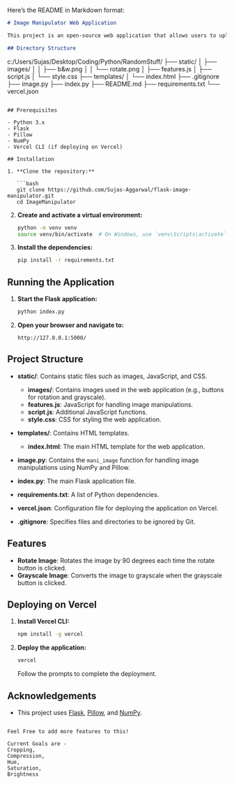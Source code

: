 Here’s the README in Markdown format:

```markdown
# Image Manipulator Web Application

This project is an open-source web application that allows users to upload an image, apply various manipulations (such as rotation and grayscale), and download the modified image. The backend is built using Flask, and image manipulation is performed using NumPy and Pillow.

## Directory Structure

```
c:/Users/Sujas/Desktop/Coding/Python/RandomStuff/
├── static/
│   ├── images/
│   │   ├── b&w.png
│   │   └── rotate.png
│   ├── features.js
│   ├── script.js
│   └── style.css
├── templates/
│   └── index.html
├── .gitignore
├── image.py
├── index.py
├── README.md
├── requirements.txt
└── vercel.json
```

## Prerequisites

- Python 3.x
- Flask
- Pillow
- NumPy
- Vercel CLI (if deploying on Vercel)

## Installation

1. **Clone the repository:**

   ```bash
   git clone https://github.com/Sujas-Aggarwal/flask-image-manipulator.git
   cd ImageManipulator
   ```

2. **Create and activate a virtual environment:**

   ```bash
   python -m venv venv
   source venv/bin/activate  # On Windows, use `venv\Scripts\activate`
   ```

3. **Install the dependencies:**

   ```bash
   pip install -r requirements.txt
   ```

## Running the Application

1. **Start the Flask application:**

   ```bash
   python index.py
   ```

2. **Open your browser and navigate to:**

   ```
   http://127.0.0.1:5000/
   ```

## Project Structure

- **static/**: Contains static files such as images, JavaScript, and CSS.
  - **images/**: Contains images used in the web application (e.g., buttons for rotation and grayscale).
  - **features.js**: JavaScript for handling image manipulations.
  - **script.js**: Additional JavaScript functions.
  - **style.css**: CSS for styling the web application.
  
- **templates/**: Contains HTML templates.
  - **index.html**: The main HTML template for the web application.
  
- **image.py**: Contains the `mani_image` function for handling image manipulations using NumPy and Pillow.
- **index.py**: The main Flask application file.
- **requirements.txt**: A list of Python dependencies.
- **vercel.json**: Configuration file for deploying the application on Vercel.
- **.gitignore**: Specifies files and directories to be ignored by Git.

## Features

- **Rotate Image**: Rotates the image by 90 degrees each time the rotate button is clicked.
- **Grayscale Image**: Converts the image to grayscale when the grayscale button is clicked.

## Deploying on Vercel

1. **Install Vercel CLI:**

   ```bash
   npm install -g vercel
   ```

2. **Deploy the application:**

   ```bash
   vercel
   ```

   Follow the prompts to complete the deployment.


## Acknowledgements

- This project uses [Flask](https://flask.palletsprojects.com/), [Pillow](https://python-pillow.org/), and [NumPy](https://numpy.org/).
```

Feel Free to add more features to this!

Current Goals are - 
Cropping,
Compression,
Hue,
Saturation,
Brightness